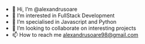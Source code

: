 - 👋 Hi, I’m @alexandrusoare
- 👀 I’m interested in FullStack Development
- 🌱 I’m specialised in Javascript and Python
- 💞️ I’m looking to collaborate on interesting projects
- 📫 How to reach me alexandrusoare98@gmail.com

<!---
alexandrusoare/alexandrusoare is a ✨ special ✨ repository because its `README.md` (this file) appears on your GitHub profile.
You can click the Preview link to take a look at your changes.
--->

